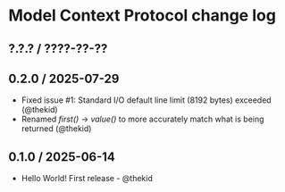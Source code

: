 Model Context Protocol change log
=================================

## ?.?.? / ????-??-??

## 0.2.0 / 2025-07-29

* Fixed issue #1: Standard I/O default line limit (8192 bytes) exceeded
  (@thekid)
* Renamed *first()* -> *value()* to more accurately match what is being
  returned
  (@thekid)

## 0.1.0 / 2025-06-14

* Hello World! First release - @thekid